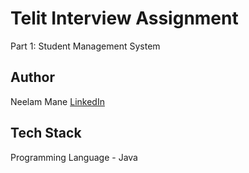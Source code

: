 
# Telit Interview Assignment

Part 1: Student Management System


## Author
Neelam Mane [LinkedIn](www.linkedin.com/in/neelam-mane-automationtester)


## Tech Stack

Programming Language - Java 

